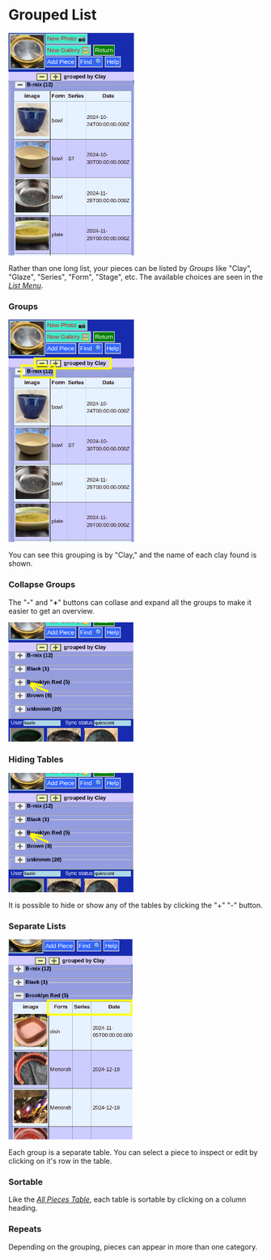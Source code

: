# Grouped List

![](ListGroup.png)

Rather than one long list, your pieces can be listed by _Groups_ like "Clay", "Glaze", "Series", "Form", "Stage", etc. The available choices are seen in the [_List Menu_](ListMenu.md).

### Groups

![](ListGroup1.png)

You can see this grouping is by "Clay," and the name of each clay found is shown.

### Collapse Groups

The "__-__" and "__+__" buttons can collase and expand all the groups to make it easier to get an overview.

![](ListGroup3.png)

### Hiding Tables

![](ListGroup3.png)

It is possible to hide or show any of the tables by clicking the "+" "-" button.

### Separate Lists

![](ListGroup5.png) 

Each group is a separate table. You can select a piece to inspect or edit by clicking on it's row in the table.

### Sortable

Like the [_All Pieces Table_](AllPieces.md), each table is sortable by clicking on a column heading.

### Repeats

Depending on the grouping, pieces can appear in more than one category.